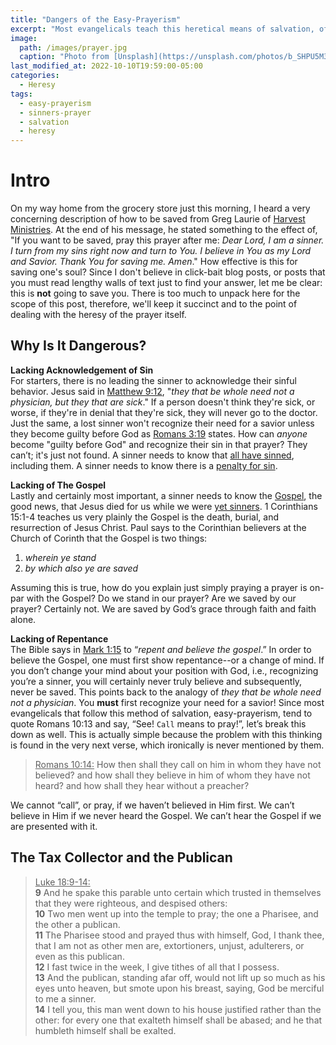 ```yaml
---
title: "Dangers of the Easy-Prayerism"
excerpt: "Most evangelicals teach this heretical means of salvation, often deemed easy-prayerism or "the sinner's prayer", that diminishes the Gospel and the saving power of Jesus Christ."
image: 
  path: /images/prayer.jpg
  caption: "Photo from [Unsplash](https://unsplash.com/photos/b_SHPU5M3nk)"
last_modified_at: 2022-10-10T19:59:00-05:00
categories:
  - Heresy
tags: 
  - easy-prayerism
  - sinners-prayer
  - salvation
  - heresy
---
```


# Intro
On my way home from the grocery store just this morning, I heard a very concerning description of how to be saved from Greg Laurie of [Harvest Ministries](https://harvest.org/). At the end of his message, he stated something to the effect of, "If you want to be saved, pray this prayer after me: *Dear Lord, I am a sinner. I turn from my sins right now and turn to You. I believe in You as my Lord and Savior. Thank You for saving me. Amen*." How effective is this for saving one's soul? Since I don't believe in click-bait blog posts, or posts that you must read lengthy walls of text just to find your answer, let me be clear: this is **not** going to save you. There is too much to unpack here for the scope of this post, therefore, we'll keep it succinct and to the point of dealing with the heresy of the prayer itself.

## Why Is It Dangerous?
**Lacking Acknowledgement of Sin**<br>
For starters, there is no leading the sinner to acknowledge their sinful behavior. Jesus said in [Matthew 9:12](https://www.biblegateway.com/passage/?search=Matthew%209%3A12&version=KJV), "*they that be whole need not a physician, but they that are sick*." If a person doesn't think they're sick, or worse, if they're in denial that they're sick, they will never go to the doctor. Just the same, a lost sinner won't recognize their need for a savior unless they become guilty before God as [Romans 3:19](https://www.biblegateway.com/passage/?search=Romans+3%3A19&version=KJV) states. How can *anyone* become "guilty before God" and recognize their sin in that prayer? They can’t; it's just not found. A sinner needs to know that [all have sinned](https://www.biblegateway.com/passage/?search=Romans+3%3A23&version=KJV), including them. A sinner needs to know there is a [penalty for sin](https://www.biblegateway.com/passage/?search=Romans+6%3A23&version=KJV). 

**Lacking of The Gospel**<br>
Lastly and certainly most important, a sinner needs to know the [Gospel]( https://www.biblegateway.com/passage/?search=1+corinthians+15%3A1-4&version=KJV), the good news, that Jesus died for us while we were [yet sinners]( https://www.biblegateway.com/passage/?search=romans+5%3A8&version=KJV). 1 Corinthians 15:1-4 teaches us very plainly the Gospel is the death, burial, and resurrection of Jesus Christ. Paul says to the Corinthian believers at the Church of Corinth that the Gospel is two things:

1. *wherein ye stand*
2. *by which also ye are saved*

Assuming this is true, how do you explain just simply praying a prayer is on-par with the Gospel? Do we stand in our prayer? Are we saved by our prayer? Certainly not. We are saved by God’s grace through faith and faith alone. 

**Lacking of Repentance**<br>
The Bible says in [Mark 1:15]( https://www.biblegateway.com/passage/?search=Mark%201%3A15&version=KJV) to “*repent and believe the gospel*.” In order to believe the Gospel, one must first show repentance--or a change of mind. If you don’t change your mind about your position with God, i.e., recognizing you’re a sinner, you will certainly never truly believe and subsequently, never be saved. This points back to the analogy of *they that be whole need not a physician*. You **must** first recognize your need for a savior! Since most evangelicals that follow this method of salvation, easy-prayerism, tend to quote Romans 10:13 and say, “See! `Call` means to pray!”, let’s break this down as well. This is actually simple because the problem with this thinking is found in the very next verse, which ironically is never mentioned by them. 

> <u>Romans 10:14:</u>  How then shall they call on him in whom they have not believed? and how shall they believe in him of whom they have not heard? and how shall they hear without a preacher?

We cannot “call”, or pray, if we haven’t believed in Him first. We can’t believe in Him if we never heard the Gospel. We can’t hear the Gospel if we are presented with it. 
 
## The Tax Collector and the Publican
> <u>Luke 18:9-14:</u><br>
> **9** And he spake this parable unto certain which trusted in themselves that they were righteous, and despised others:<br>
**10** Two men went up into the temple to pray; the one a Pharisee, and the other a publican.<br>
**11** The Pharisee stood and prayed thus with himself, God, I thank thee, that I am not as other men are, extortioners, unjust, adulterers, or even as this publican. <br>
**12** I fast twice in the week, I give tithes of all that I possess. <br>
**13** And the publican, standing afar off, would not lift up so much as his eyes unto heaven, but smote upon his breast, saying, God be merciful to me a sinner. <br>
**14** I tell you, this man went down to his house justified rather than the other: for every one that exalteth himself shall be abased; and he that humbleth himself shall be exalted.
